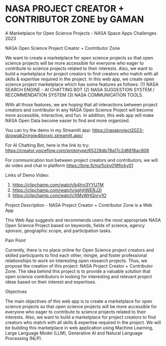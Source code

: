 # NASA PROJECT CREATOR + CONTRIBUTOR ZONE by GAMAN
A Marketplace for Open Science Projects  - NASA Space Apps Challenges 2023

NASA Open Science Project Creator + Contributor Zone

We want to create a marketplace for open science projects so that open science projects will be more accessible for everyone who eager to contribute to science projects related to their interests. Also, we want to build a marketplace for project creators to find creators who match with all skills & expertise required in the project. In this web app, we create open science project marketplace which has some features as follows: (1) NASA SEARCH ENGINE - AI CHATTING BOT (2) NASA SUGGESTION SYSTEM / RECOMMENDATION SYSTEM (3) NASA COMMUNICATION TOOLS. 

With all those features, we are hoping that all interactions between project creators and contributor in any NASA Open Science Project will become more accessible, interactive, and fun. In addition, this web app will make NASA Open Data become easier to find and more organized.

You can try the demo in my Streamlit app: https://nasaproject2023-dzgwiak2nirgiw4ibixxjc.streamlit.app/

For AI Chatting Bot, here is the link to try: https://creator.voiceflow.com/prototype/65228db78a17c2d6818ac808

For communication tool between project creators and contributors, we will do video and chat in platform https://brie.fi/ng/ficky01#ficky01


Links of Demo Video:
1. https://clipchamp.com/watch/b4tro3YYU7M
2. https://clipchamp.com/watch/gghjhWERJ2I
3. https://clipchamp.com/watch/XMvWHQnry1O

   
Project Description - NASA Project Creator + Contributor Zone is a Web App

This Web App suggests and recommends users the most appropriate NASA Open Science Project based on keywords, fields of science, agency sponsor, geographic scope, and participation tasks.

Pain Point

Currently, there is no place online for Open Science project creators and skilled participants to find each other, mingle, and foster professional relationships to work on interesting open research projects. Thus, we propose the creation of this project: NASA Project Creator + Contributor Zone.
The idea behind this project is to provide a valuable solution that open science contributors in looking for interesting and relevant project ideas based on their interest and expertises.

Objectives

The main objectives of this web app is to create a marketplace for open science projects so that open science projects will be more accessible for everyone who eager to contribute to science projects related to their interests. Also, we want to build a marketplace for project creators to find creators who match with all skills & expertise required in the project. We will be building this marketplace in web application using Machine Learning, Large Language Model (LLM), Generative AI and Natural Language Processing (NLP).

